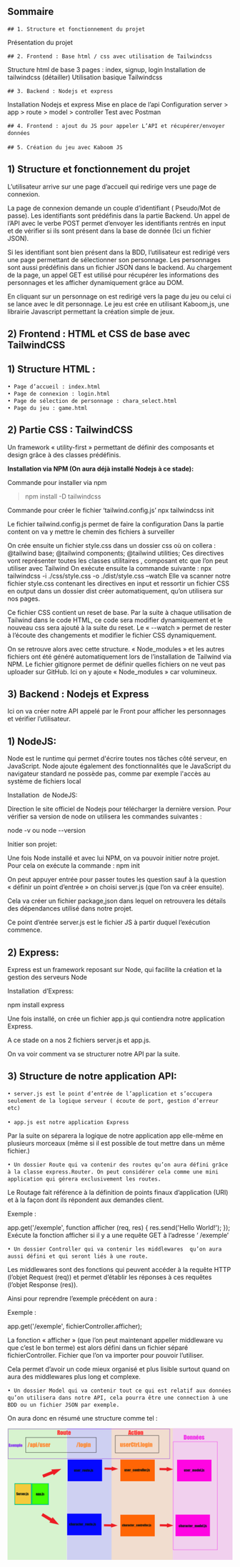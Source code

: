 ## Sommaire

    ## 1. Structure et fonctionnement du projet
Présentation du projet

    ## 2. Frontend : Base html / css avec utilisation de Tailwindcss

Structure html de base 3 pages : index, signup, login
Installation de tailwindcss (détailler)
Utilisation basique Tailwindcss

    ## 3. Backend : Nodejs et express

Installation Nodejs et express
Mise en place de l’api
Configuration server > app > route > model > controller
Test avec Postman

    ## 4. Frontend : ajout du JS pour appeler L’API et récupérer/envoyer données

    ## 5. Création du jeu avec Kaboom JS



## 1) Structure et fonctionnement du projet

L’utilisateur arrive sur une page d’accueil qui redirige vers une page de connexion. 

La page de connexion demande un couple d’identifiant ( Pseudo/Mot de passe).
Les identifiants sont prédéfinis dans la partie Backend.
Un appel de l’API avec le verbe POST permet d’envoyer les identifiants rentrés en input et de vérifier si ils sont présent dans la base de donnée (Ici un fichier JSON).

Si les identifiant sont bien présent dans la BDD, l’utilisateur est redirigé vers une page permettant de sélectionner son personnage.
Les personnages sont aussi prédéfinis dans un fichier JSON dans le backend.
Au chargement de la page, un appel GET est utilisé pour récupérer les informations des personnages et les afficher dynamiquement grâce au DOM.

En cliquant sur un personnage on est redirigé vers la page du jeu ou celui ci se lance avec le dit personnage.
Le jeu est crée en utilisant Kaboom,js, une librairie Javascript permettant la création simple de jeux.


## 2) Frontend : HTML et CSS de base avec TailwindCSS

## 1) Structure HTML :

    • Page d’accueil : index.html
    • Page de connexion : login.html
    • Page de sélection de personnage : chara_select.html
    • Page du jeu : game.html



## 2) Partie CSS : TailwindCSS

Un framework « utility-first » permettant de définir des composants et design grâce à des classes prédéfinis.

**Installation via NPM (On aura déjà installé Nodejs à ce stade):**

Commande pour installer via npm
> npm install -D tailwindcss

Commande pour créer le fichier ‘tailwind.config.js’
npx tailwindcss init

Le fichier tailwind.config.js permet de faire la configuration
Dans la partie content on va y mettre le chemin des fichiers à surveiller










On crée ensuite un fichier style.css dans un dossier css où on collera :
@tailwind base;
@tailwind components;
@tailwind utilities;
Ces directives vont représenter toutes les classes utilitaires , composant etc que l’on peut utiliser avec Tailwind
On exécute ensuite la commande suivante :
npx tailwindcss -i ./css/style.css -o ./dist/style.css –watch
Elle va scanner notre fichier style.css contenant les directives en input et ressortir un fichier CSS en output dans un dossier dist créer automatiquement, qu’on utilisera sur nos pages.

Ce fichier CSS contient un reset de base. Par la suite à chaque utilisation de Tailwind dans le code HTML, ce code sera modifier dynamiquement et le nouveau css sera ajouté à la suite du reset.
Le « --watch » permet de rester à l’écoute des changements et modifier le fichier CSS dynamiquement.





On se retrouve alors avec cette structure. 
« Node_modules » et les autres fichiers ont été généré automatiquement lors de l’installation de Tailwind via NPM. 
Le fichier gitignore permet de définir quelles fichiers on ne veut pas uploader sur GitHub. Ici on y ajoute « Node_modules » car volumineux.


## 3) Backend : Nodejs et Express

Ici on va créer notre API appelé par le Front pour afficher les personnages et vérifier l’utilisateur.

## 1) NodeJS:

Node est le runtime qui permet d'écrire toutes nos tâches côté serveur, en JavaScript. Node ajoute également des fonctionnalités que le JavaScript du navigateur standard ne possède pas, comme par exemple l'accès au système de fichiers local 

Installation  de NodeJS:





Direction le site officiel de Nodejs pour télécharger la dernière version.
Pour vérifier sa version de node on utilisera les commandes suivantes :

node -v
ou
node --version

Initier son projet:

Une fois Node installé et avec lui NPM, on va pouvoir initier notre projet.
Pour cela on exécute la commande :
npm init

On peut appuyer entrée pour passer toutes les question sauf à la question « définir un point d’entrée » on choisi server.js (que l’on va créer ensuite).

Cela va créer un fichier package,json dans lequel on retrouvera les détails des dépendances utilisé dans notre projet.





Ce point d’entrée server.js est le fichier JS à partir duquel l’exécution commence.

## 2) Express:

Express est un framework reposant sur Node, qui facilite la création et la gestion des serveurs Node 

Installation  d’Express:

npm install express

Une fois installé, on crée un fichier app.js qui contiendra notre application Express.

A ce stade on a nos 2 fichiers server.js et app.js.

On va voir comment va se structurer notre API par la suite.

## 3) Structure de notre application API:

    • server.js est le point d’entrée de l’application et s’occupera seulement de la logique serveur ( écoute de port, gestion d’erreur etc)

    • app.js est notre application Express

Par la suite on séparera la logique de notre application app elle-même en plusieurs morceaux (même si il est possible de tout mettre dans un même fichier.)

    • Un dossier Route qui va contenir des routes qu’on aura défini grâce à la classe express.Router. On peut considérer cela comme une mini application qui gérera exclusivement les routes.
Le Routage fait référence à la définition de points finaux d’application (URI) et à la façon dont ils répondent aux demandes client.

Exemple :

 app.get('/exemple', function afficher (req, res) {
  res.send('Hello World!');
});
Exécute la fonction afficher si il y a une requête GET à l’adresse ‘ /exemple’


    • Un dossier Controller qui va contenir les middlewares  qu’on aura aussi défini et qui seront liés à une route.
Les middlewares sont des fonctions qui peuvent accéder à la requête HTTP (l’objet Request (req)) et permet d’établir les réponses à ces requêtes (l’objet Response (res)). 

Ainsi pour reprendre l’exemple précédent on aura :

Exemple :

 app.get('/exemple', fichierController.afficher);

La fonction « afficher » (que l’on peut maintenant appeller middleware vu que c’est le bon terme) est alors défini dans un fichier séparé fichierController.
Fichier que l’on va importer pour pouvoir l’utiliser.

Cela permet d’avoir un code mieux organisé et plus lisible surtout quand on aura des middlewares plus long et complexe.


    • Un dossier Model qui va contenir tout ce qui est relatif aux données qu’on utilisera dans notre API, cela pourra être une connection à une BDD ou un fichier JSON par exemple. 

On aura donc en résumé une structure comme tel :

![Cover](https://github.com/FlorentRVE/projet_game/blob/5689e3dc27ab0238947565d923415f0958e9dcfb/schema.png)
